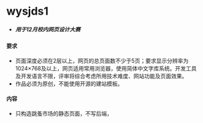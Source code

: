 # wysjds1

- ##### 用于12月校内网页设计大赛

#### 要求

- 页面深度必须在2层以上，网页的总页面数不少于5页；要求显示分辨率为1024×768及以上，网页适用常用浏览器，使用简体中文字库系统。开发工具及开发语言不限，评审将综合考虑所用技术难度、网站功能及页面效果。
- 作品必须为原创，不能使用开源的建站模板。



#### 内容

- 只构造跳蚤市场的静态页面，不写后端，